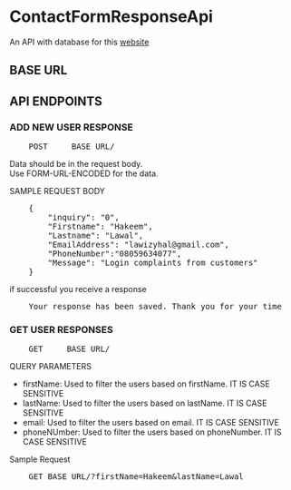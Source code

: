 # ContactFormResponseApi

An API with database for this <a href = "https://lawal-create.github.io/FrontEnd_IQUBE_TASK/">website</a>


## BASE URL


## API ENDPOINTS

### ADD NEW USER RESPONSE
<pre>
    POST     BASE_URL/ 
</pre>

Data should be in the request body.   
Use FORM-URL-ENCODED for the data.

SAMPLE REQUEST BODY
<pre>
    {
        "inquiry": "0",
        "Firstname": "Hakeem",
        "Lastname": "Lawal",
        "EmailAddress": "lawizyhal@gmail.com",
        "PhoneNumber":"08059634077",
        "Message": "Login complaints from customers" 
    }
</pre>

if successful you receive a response
<pre>
    Your response has been saved. Thank you for your time
</pre>

### GET USER RESPONSES
<pre>
    GET     BASE_URL/ 
</pre>

QUERY PARAMETERS
<ul>
    <!-- <li>
        page: This defines what page of results. It defaults to 1 if the value is not defined 
    </li>
    <li>
        limit: it defines the number of results per page. If not specified it defaults to 10.
    </li> -->
    <li>
        firstName: Used to filter the users based on firstName. IT IS CASE SENSITIVE
    </li>
     <li>
        lastName: Used to filter the users based on lastName. IT IS CASE SENSITIVE
    </li>
     <li>
        email: Used to filter the users based on email. IT IS CASE SENSITIVE
    </li>
    <li>
        phoneNUmber: Used to filter the users based on phoneNumber. IT IS CASE SENSITIVE
    </li>
</ul>

Sample Request
<pre>
    GET BASE_URL/?firstName=Hakeem&lastName=Lawal
</pre>